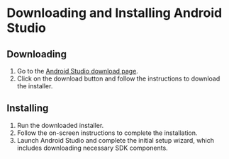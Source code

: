 # Downloading and Installing Android Studio

## Downloading
1. Go to the [Android Studio download page](https://developer.android.com/studio).
2. Click on the download button and follow the instructions to download the installer.

## Installing
1. Run the downloaded installer.
2. Follow the on-screen instructions to complete the installation.
3. Launch Android Studio and complete the initial setup wizard, which includes downloading necessary SDK components.
